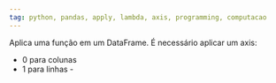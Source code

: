```yaml
---
tag: python, pandas, apply, lambda, axis, programming, computacao
---
```


Aplica uma função em um DataFrame. É necessário aplicar um axis:
- 0 para colunas
- 1 para linhas -